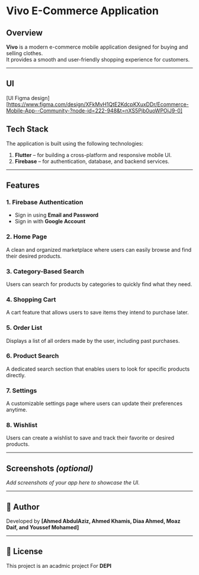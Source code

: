 # Vivo E-Commerce Application

## Overview
**Vivo** is a modern e-commerce mobile application designed for buying and selling clothes.  
It provides a smooth and user-friendly shopping experience for customers.

---
## UI 
[UI Figma design][https://www.figma.com/design/XFkMvH1QtE2KdcpKXuxDDr/Ecommerce-Mobile-App--Community-?node-id=222-948&t=nXS5Pjb0uoWPOjJ9-0]

## Tech Stack
The application is built using the following technologies:

1. **Flutter** – for building a cross-platform and responsive mobile UI.  
2. **Firebase** – for authentication, database, and backend services.

---

## Features

### 1. Firebase Authentication
- Sign in using **Email and Password**  
- Sign in with **Google Account**

### 2. Home Page
A clean and organized marketplace where users can easily browse and find their desired products.

### 3. Category-Based Search
Users can search for products by categories to quickly find what they need.

### 4. Shopping Cart
A cart feature that allows users to save items they intend to purchase later.

### 5. Order List
Displays a list of all orders made by the user, including past purchases.

### 6. Product Search
A dedicated search section that enables users to look for specific products directly.

### 7. Settings
A customizable settings page where users can update their preferences anytime.

### 8. Wishlist
Users can create a wishlist to save and track their favorite or desired products.

---

## Screenshots *(optional)*
_Add screenshots of your app here to showcase the UI._

---

## 🧠 Author
Developed by 
**[Ahmed AbdulAziz, Ahmed Khamis, Diaa Ahmed, Moaz Daif, and Youssef Mohamed]**

---

## 📜 License
This project is an acadmic project For **DEPI**
